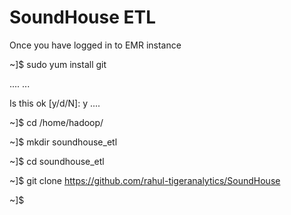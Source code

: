 # SoundHouse ETL
Once you have logged in to EMR instance

~]$ sudo yum install git

....
...

Is this ok [y/d/N]: y
....

~]$ cd /home/hadoop/

~]$ mkdir soundhouse_etl

~]$ cd soundhouse_etl

~]$ git clone https://github.com/rahul-tigeranalytics/SoundHouse

~]$ 







